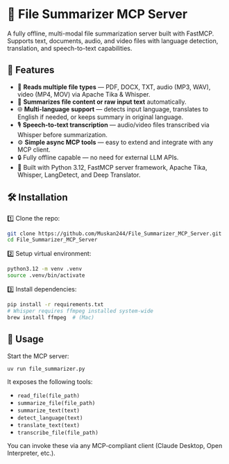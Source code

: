 # 📄 File Summarizer MCP Server

A fully offline, multi-modal file summarization server built with FastMCP. Supports text, documents, audio, and video files with language detection, translation, and speech-to-text capabilities.

## 🚀 Features

- 📂 **Reads multiple file types** — PDF, DOCX, TXT, audio (MP3, WAV), video (MP4, MOV) via Apache Tika & Whisper.
- 🧠 **Summarizes file content or raw input text** automatically.
- 🌐 **Multi-language support** — detects input language, translates to English if needed, or keeps summary in original language.
- 🎙 **Speech-to-text transcription** — audio/video files transcribed via Whisper before summarization.
- ⚙️ **Simple async MCP tools** — easy to extend and integrate with any MCP client.
- 🔒 Fully offline capable — no need for external LLM APIs.
- 🐍 Built with Python 3.12, FastMCP server framework, Apache Tika, Whisper, LangDetect, and Deep Translator.

## 🛠 Installation

1️⃣ Clone the repo:

```bash
git clone https://github.com/Muskan244/File_Summarizer_MCP_Server.git
cd File_Summarizer_MCP_Server
```

2️⃣ Setup virtual environment:

```bash
python3.12 -m venv .venv
source .venv/bin/activate
```

3️⃣ Install dependencies:

```bash
pip install -r requirements.txt
# Whisper requires ffmpeg installed system-wide
brew install ffmpeg  # (Mac)
```

## 🔧 Usage

Start the MCP server:

```bash
uv run file_summarizer.py
```

It exposes the following tools:

- `read_file(file_path)`
- `summarize_file(file_path)`
- `summarize_text(text)`
- `detect_language(text)`
- `translate_text(text)`
- `transcribe_file(file_path)`

You can invoke these via any MCP-compliant client (Claude Desktop, Open Interpreter, etc.).
